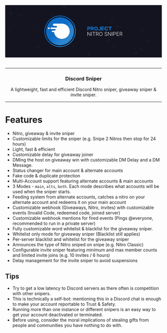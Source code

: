 <div align="center">
   <img src="/assets/banner.png" />
   <a href="https://github.com/stuxy0001"><img align="center"></a>
   <a href="https://github.com/stuxy0001/DiscordNitroSniperV1"></a>
</div>

---

<h3 align="center">Discord Sniper</h3>

<p align="center">A lightweight, fast and efficient Discord Nitro sniper, giveaway sniper & invite sniper.</p>

---

# Features

- Nitro, giveaway & invite sniper
- Customizable limits for the sniper (e.g. Snipe 2 Nitros then stop for 24 hours)
- Light, fast & efficient
- Customizable delay for giveaway joiner
- DMing the host on giveaway win with customizable DM Delay and a DM Message.
- Status changer for main account & alternate accounts
- Fake code & duplicate protection
- Multi-Account support featuring alternate accounts & main accounts
- 3 Modes - `main`, `alts`, `both`. Each mode describes what accounts will be used when the sniper starts.
- Feeding system from alternate accounts, catches a nitro on your alternate account and redeems it on your main account
- Customizable webhook (Giveaways, Nitro, invites) with customizable events (Invalid Code, redeemed code, joined server)
- Customizable webhook mentions for fired events (Pings @everyone, recommended to run in a private server)
- Fully customizable word whitelist & blacklist for the giveaway sniper.
- Whitelist only mode for giveaway sniper (Blacklist still applies)
- Per-server blacklist and whitelist for the giveaway sniper
- Announces the type of Nitro sniped on snipe (e.g. Nitro Classic)
- Configurable invite sniper featuring minimum and max member counts and limited invite joins (e.g. 10 invites / 6 hours)
- Delay management for the invite sniper to avoid suspensions

## Tips

- Try to get a low latency to Discord servers as there often is competition with other snipers.
- This is technically a self-bot: mentioning this in a Discord chat is enough to make your account reportable to Trust & Safety.
- Running more than one instance or different snipers is an easy way to get your account deactivated or terminated.
- Before using, consider the moral implications of stealing gifts from people and communities you have nothing to do with.
